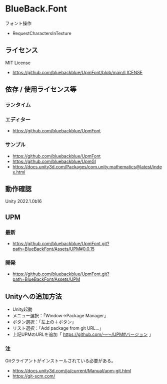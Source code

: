 # BlueBack.Font
フォント操作
* RequestCharactersInTexture

## ライセンス
MIT License
* https://github.com/bluebackblue/UpmFont/blob/main/LICENSE

## 依存 / 使用ライセンス等
### ランタイム
### エディター
* https://github.com/bluebackblue/UpmFont
### サンプル
* https://github.com/bluebackblue/UpmFont
* https://github.com/bluebackblue/UpmGl
* https://docs.unity3d.com/Packages/com.unity.mathematics@latest/index.html

## 動作確認
Unity 2022.1.0b16

## UPM
### 最新
* https://github.com/bluebackblue/UpmFont.git?path=BlueBackFont/Assets/UPM#0.0.15
### 開発
* https://github.com/bluebackblue/UpmFont.git?path=BlueBackFont/Assets/UPM

## Unityへの追加方法
* Unity起動
* メニュー選択：「Window->Package Manager」
* ボタン選択：「左上の＋ボタン」
* リスト選択：「Add package from git URL...」
* 上記UPMのURLを追加「 https://github.com/～～/UPM#バージョン 」
### 注
Gitクライアントがインストールされている必要がある。
* https://docs.unity3d.com/ja/current/Manual/upm-git.html
* https://git-scm.com/


